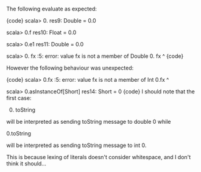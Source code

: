 The following evaluate as expected:

{code}
scala> 0.
res9: Double = 0.0

scala> 0.f
res10: Float = 0.0

scala> 0.e1
res11: Double = 0.0

scala> 0. fx
<console>:5: error: value fx is not a member of Double
       0. fx
          ^
{code}

However the following behaviour was unexpected:

{code}
scala> 0.fx
<console>:5: error: value fx is not a member of Int
       0.fx
         ^

scala> 0.asInstanceOf[Short]
res14: Short = 0
{code}
I should note that the first case:

0. toString

will be interpreted as sending toString message to double 0 while

0.toString

will be interpreted as sending toString message to int 0.

This is because lexing of literals doesn't consider whitespace, and I don't think it should...
